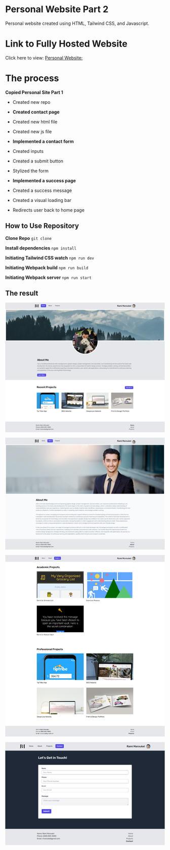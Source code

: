 # Personal Website Part 2
Personal website created using HTML, Tailwind CSS, and Javascript.

# Link to Fully Hosted Website
Click here to view: [Personal Website:](http://fullstack-rmaroukel.rf.gd/)

# The process
**Copied Personal Site Part 1**
- Created new repo

- **Created contact page**
- Created new html file
- Created new js file

- **Implemented a contact form**
- Created inputs
- Created a submit button
- Stylized the form

- **Implemented a success page**
- Created a success message
- Created a visual loading bar
- Redirects user back to home page


## How to Use Repository
**Clone Repo**
`git clone`

**Install dependencies**
`npm install`

**Initiating Tailwind CSS watch**
`npm run dev`

**Initiating Webpack build**
`npm run build`

**Initiating Webpack server**
`npm run start`

## The result
![Home](https://github.com/rmaroukel/personal-web-pt2/blob/main/src/screenshots/Home.png?raw=true)

![About](https://github.com/rmaroukel/personal-web-pt2/blob/main/src/screenshots/About.png?raw=true)

![Projects](https://github.com/rmaroukel/personal-web-pt2/blob/main/src/screenshots/Projects.png?raw=true)

![Contact](https://github.com/rmaroukel/personal-web-pt2/blob/main/src/screenshots/Contact.png?raw=true)
